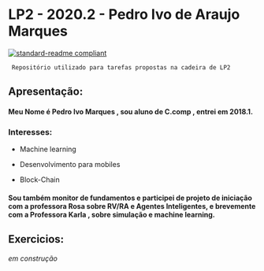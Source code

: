 # LP2 - 2020.2 - Pedro Ivo de Araujo Marques
[![standard-readme compliant](https://img.shields.io/badge/standard--readme-OK-green.svg?style=flat-square)](https://github.com/RichardLitt/standard-readme)
``` 
 Repositório utilizado para tarefas propostas na cadeira de LP2 
```
## Apresentação:

#### Meu Nome é Pedro Ivo Marques , sou aluno de C.comp , entrei em 2018.1.

### Interesses:

- Machine learning

- Desenvolvimento para mobiles

- Block-Chain

#### Sou também monitor de fundamentos e participei de projeto de iniciação com a professora Rosa sobre RV/RA e Agentes Inteligentes, e brevemente com a Professora Karla , sobre simulação e machine learning.


## Exercicios:



_em construção_
